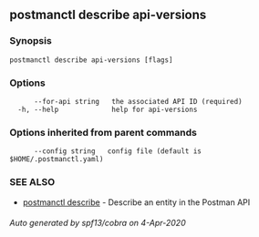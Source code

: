## postmanctl describe api-versions



### Synopsis



```
postmanctl describe api-versions [flags]
```

### Options

```
      --for-api string   the associated API ID (required)
  -h, --help             help for api-versions
```

### Options inherited from parent commands

```
      --config string   config file (default is $HOME/.postmanctl.yaml)
```

### SEE ALSO

* [postmanctl describe](postmanctl_describe.md)	 - Describe an entity in the Postman API

###### Auto generated by spf13/cobra on 4-Apr-2020
